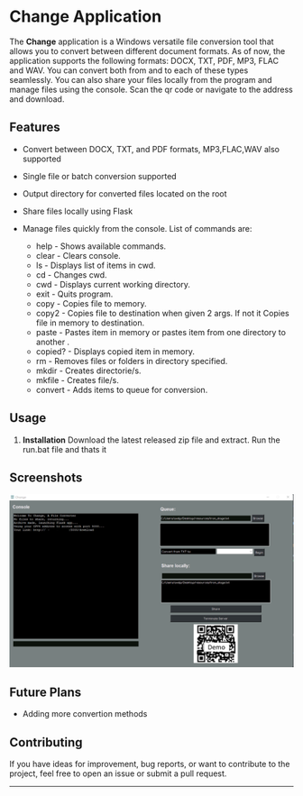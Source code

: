 # Change Application

The **Change** application is a Windows versatile file conversion tool that allows you to convert between different document formats. As of now, the application supports the following formats: DOCX, TXT, PDF, MP3, FLAC and WAV. You can convert both from and to each of these types seamlessly. You can also share your files locally from the program and manage files using the console. Scan the qr code or navigate to the address and download.

## Features

- Convert between DOCX, TXT, and PDF formats, MP3,FLAC,WAV also supported
- Single file or batch conversion supported
- Output directory for converted files located on the root
- Share files locally using Flask
- Manage files quickly from the console. List of commands are:

  - help - Shows available commands.
  - clear - Clears console.
  - ls - Displays list of items in cwd.
  - cd - Changes cwd.
  - cwd - Displays current working directory.
  - exit - Quits program.
  - copy - Copies file to memory.
  - copy2 - Copies file to destination when given 2 args. If not it Copies file in memory to destination.
  - paste - Pastes item in memory or pastes item from one directory to another .
  - copied? - Displays copied item in memory.
  - rm - Removes files or folders in directory specified.
  - mkdir - Creates directorie/s.
  - mkfile - Creates file/s.
  - convert - Adds items to queue for conversion.

## Usage

1. **Installation**
  Download the latest released zip file and extract. Run the run.bat file and thats it

## Screenshots
  ![Model](https://github.com/Axel-Negron/Change/blob/main/icon/Demo_image.png)
## Future Plans
- Adding more convertion methods

## Contributing

If you have ideas for improvement, bug reports, or want to contribute to the project, feel free to open an issue or submit a pull request.

---


